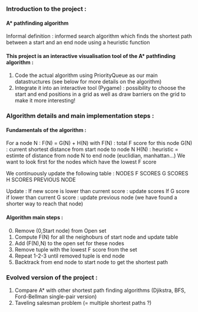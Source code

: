 ### Introduction to the project : 

#### A* pathfinding algorithm 
Informal definition :  informed search algorithm which finds the shortest path between a start and an end node using a heuristic function

#### This project is an interactive visualisation tool of the A* pathfinding algorithm : 
1. Code the actual algorithm using PriorityQueue as our main datastructures (see below for more details on the algorithm)
2. Integrate it into an interactive tool (Pygame) : possibility to choose the start and end positions in a grid as well as draw barriers on the grid to make it more interesting!

### Algorithm details and main implementation steps : 

#### Fundamentals of the algorithm :

For a node N : F(N) = G(N) + H(N) with 
F(N) : total F score for this node
G(N) : current shortest distance from start node to node N
H(N) : heuristic = estimte of distance from node N to end node (euclidian, manhattan...)
We want to look first for the nodes which have the lowest F score

We continuously update the following table :
NODES    F SCORES   G SCORES    H SCORES    PREVIOUS NODE

Update : If new score is lower than current score : update scores
         If G score if lower than current G score : update previous node (we have found a shorter way to reach that node)

#### Algorithm main steps :         
0. Remove (0,Start node) from Open set
1. Compute F(N) for all the neighoburs of start node and update table
2. Add (F(N),N) to the open set for these nodes
3. Remove tuple with the lowest F score from the set
4. Repeat 1-2-3 until removed tuple is end node
5. Backtrack from end node to start node to get the shortest path


### Evolved version of the project : 
1. Compare A* with other shortest path finding algorithms (Djikstra, BFS, Ford-Bellman single-pair version)
2. Taveling salesman problem (= multiple shortest paths ?)
